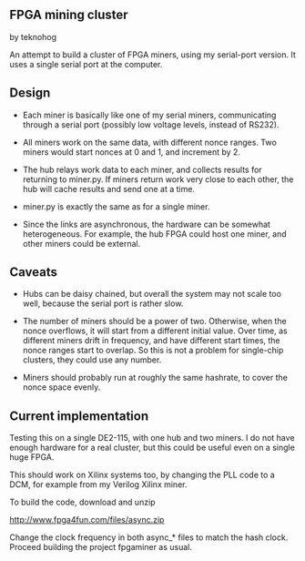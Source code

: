 FPGA mining cluster
-------------------

by teknohog

An attempt to build a cluster of FPGA miners, using my serial-port
version. It uses a single serial port at the computer.


Design
------

* Each miner is basically like one of my serial miners, communicating
  through a serial port (possibly low voltage levels, instead of
  RS232).

* All miners work on the same data, with different nonce ranges. Two
  miners would start nonces at 0 and 1, and increment by 2.

* The hub relays work data to each miner, and collects results for
  returning to miner.py. If miners return work very close to each
  other, the hub will cache results and send one at a time.
 
* miner.py is exactly the same as for a single miner.

* Since the links are asynchronous, the hardware can be somewhat
  heterogeneous. For example, the hub FPGA could host one miner, and
  other miners could be external.

Caveats
-------

* Hubs can be daisy chained, but overall the system may not scale too
  well, because the serial port is rather slow.

* The number of miners should be a power of two. Otherwise, when the
  nonce overflows, it will start from a different initial value. Over
  time, as different miners drift in frequency, and have different
  start times, the nonce ranges start to overlap. So this is not a
  problem for single-chip clusters, they could use any number.

* Miners should probably run at roughly the same hashrate, to cover
  the nonce space evenly.


Current implementation
----------------------

Testing this on a single DE2-115, with one hub and two miners. I do
not have enough hardware for a real cluster, but this could be useful
even on a single huge FPGA.

This should work on Xilinx systems too, by changing the PLL code to a
DCM, for example from my Verilog Xilinx miner.

To build the code, download and unzip

http://www.fpga4fun.com/files/async.zip

Change the clock frequency in both async_* files to match the hash
clock. Proceed building the project fpgaminer as usual.


